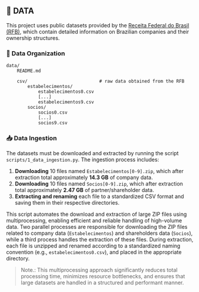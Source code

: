 ## 📁 DATA

This project uses public datasets provided by the [Receita Federal do Brasil (RFB)](https://arquivos.receitafederal.gov.br/dados/cnpj/dados_abertos_cnpj/), which contain detailed information on Brazilian companies and their ownership structures.

### 📂 Data Organization

```
data/
    README.md

    csv/                           # raw data obtained from the RFB
        estabelecimentos/
            estabelecimentos0.csv
            [...]
            estabelecimentos9.csv
        socios/
            socios0.csv
            [...]
            socios9.csv
```

### 📥 Data Ingestion

The datasets must be downloaded and extracted by running the script `scripts/1_data_ingestion.py`. The ingestion process includes:

1. **Downloading** 10 files named `Estabelecimentos[0-9].zip`, which after extraction total approximately **14.3 GB** of company data.
2. **Downloading** 10 files named `Socios[0-9].zip`, which after extraction total approximately **2.47 GB** of partner/shareholder data.
3. **Extracting and renaming** each file to a standardized CSV format and saving them in their respective directories.

This script automates the download and extraction of large ZIP files using multiprocessing, enabling efficient and reliable handling of high-volume data. Two parallel processes are responsible for downloading the ZIP files related to company data (`Estabelecimentos`) and shareholders data (`Socios`), while a third process handles the extraction of these files. During extraction, each file is unzipped and renamed according to a standardized naming convention (e.g., `estabelecimentos0.csv`), and placed in the appropriate directory.

> Note.: This multiprocessing approach significantly reduces total processing time, minimizes resource bottlenecks, and ensures that large datasets are handled in a structured and performant manner.
